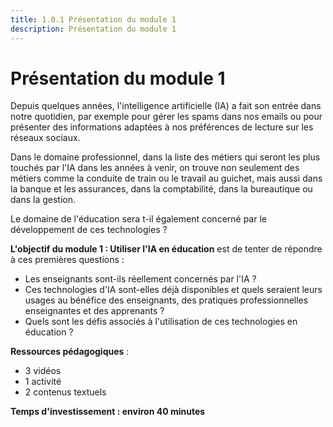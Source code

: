 ```yaml
---
title: 1.0.1 Présentation du module 1
description: Présentation du module 1
---
```

# Présentation du module 1
Depuis quelques années, l'intelligence artificielle (IA) a fait son entrée dans notre quotidien, par exemple pour gérer les spams dans nos emails ou pour présenter des informations adaptées à nos préférences de lecture sur les réseaux sociaux.

Dans le domaine professionnel, dans la liste des métiers qui seront les plus touchés par l'IA dans les années à venir, on trouve non seulement des métiers comme la conduite de train ou le travail au guichet, mais aussi dans la banque et les assurances, dans la comptabilité, dans la bureautique ou dans la gestion.

Le domaine de l'éducation sera t-il également concerné par le développement de ces technologies ?

**L'objectif du module 1 : Utiliser l'IA en éducation** est de tenter de répondre à ces premières questions :

- Les enseignants sont-ils réellement concernés par l'IA ?
- Ces technologies d'IA sont-elles déjà disponibles et quels seraient leurs usages au bénéfice des enseignants, des pratiques professionnelles enseignantes et des apprenants ?
- Quels sont les défis associés à l'utilisation de ces technologies en éducation ?

**Ressources pédagogiques** :

- 3 vidéos
- 1 activité
- 2 contenus textuels

**Temps d'investissement : environ 40 minutes**
